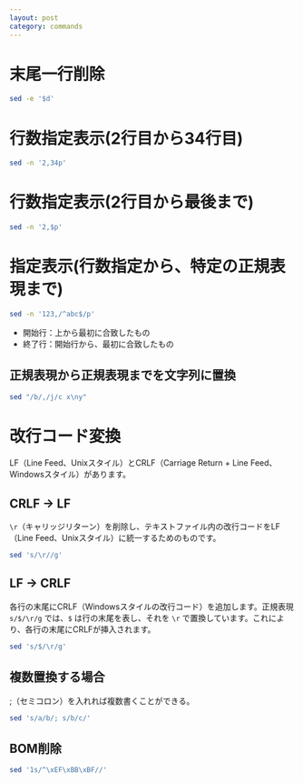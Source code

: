 ```yaml
---
layout: post
category: commands
---
```


# 末尾一行削除

```sh
sed -e '$d'
```

# 行数指定表示(2行目から34行目)

```sh
sed -n '2,34p'
```

# 行数指定表示(2行目から最後まで)

```sh
sed -n '2,$p'
```

# 指定表示(行数指定から、特定の正規表現まで)

```sh
sed -n '123,/^abc$/p'
```

- 開始行：上から最初に合致したもの
- 終了行：開始行から、最初に合致したもの

## 正規表現から正規表現までを文字列に置換

```sh
sed "/b/,/j/c x\ny"
```

# 改行コード変換

LF（Line Feed、Unixスタイル）とCRLF（Carriage Return + Line Feed、Windowsスタイル）があります。

## CRLF -> LF

`\r`（キャリッジリターン）を削除し、テキストファイル内の改行コードをLF（Line Feed、Unixスタイル）に統一するためのものです。

```sh
sed 's/\r//g'
```

## LF -> CRLF

各行の末尾にCRLF（Windowsスタイルの改行コード）を追加します。正規表現 `s/$/\r/g` では、`$` は行の末尾を表し、それを `\r` で置換しています。これにより、各行の末尾にCRLFが挿入されます。

```sh
sed 's/$/\r/g'
```

## 複数置換する場合

;（セミコロン）を入れれば複数書くことができる。

```sh
sed 's/a/b/; s/b/c/'
```

## BOM削除

```sh
sed '1s/^\xEF\xBB\xBF//'
```
